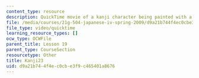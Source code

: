 ```yaml
---
content_type: resource
description: QuickTime movie of a kanji character being painted with a brush.
file: /media/courses/21g-504-japanese-iv-spring-2009/d9a21b744f4ec0cbe3f9c465401a8676_Kanji23.mov
file_type: video/quicktime
learning_resource_types: []
ocw_type: OCWFile
parent_title: Lesson 19
parent_type: CourseSection
resourcetype: Other
title: Kanji23
uid: d9a21b74-4f4e-c0cb-e3f9-c465401a8676
---
```

